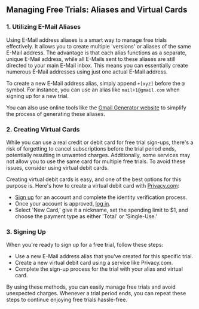## Managing Free Trials: Aliases and Virtual Cards

### 1. Utilizing E-Mail Aliases

Using E-Mail address aliases is a smart way to manage free trials effectively. It allows you to create multiple 'versions' or aliases of the same E-Mail address. The advantage is that each alias functions as a separate, unique E-Mail address, while all E-Mails sent to these aliases are still directed to your main E-Mail inbox. This means you can essentially create numerous E-Mail addresses using just one actual E-Mail address.

To create a new E-Mail address alias, simply append `+[xyz]` before the `@` symbol. For instance, you can use an alias like `mail+1@gmail.com` when signing up for a new trial.

You can also use online tools like the [Gmail Generator website](https://gmail-generator.cybar.xyz/) to simplify the process of generating these aliases.

### 2. Creating Virtual Cards

While you can use a real credit or debit card for free trial sign-ups, there's a risk of forgetting to cancel subscriptions before the trial period ends, potentially resulting in unwanted charges. Additionally, some services may not allow you to use the same card for multiple free trials. To avoid these issues, consider using virtual debit cards.

Creating virtual debit cards is easy, and one of the best options for this purpose is. Here's how to create a virtual debit card with [Privacy.com](https://privacy.com/):

- [Sign up](https://app.privacy.com/signup) for an account and complete the identity verification process.
- Once your account is approved, [log in](https://app.privacy.com/home).
- Select 'New Card,' give it a nickname, set the spending limit to $1, and choose the payment type as either 'Total' or 'Single-Use.'

### 3. Signing Up

When you're ready to sign up for a free trial, follow these steps:

- Use a new E-Mail address alias that you've created for this specific trial.
- Create a new virtual debit card using a service like Privacy.com.
- Complete the sign-up process for the trial with your alias and virtual card.

By using these methods, you can easily manage free trials and avoid unexpected charges. Whenever a trial period ends, you can repeat these steps to continue enjoying free trials hassle-free.
